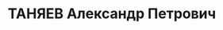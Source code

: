 ---
title: ТАНЯЕВ Александр Петрович
description: "Род. в 1898, г. Москва, русский. Проживал: г. Москва. Главное управление\
  \ по делам литературы и издательства, заместитель начальника. \n  Арестован 30.07.1937.\
  \ Приговор: 21.01.1938 – 10 лет тюремного заключения."
---
